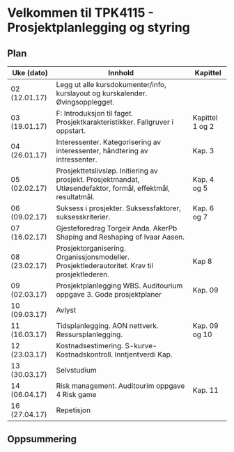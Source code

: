 # Velkommen til TPK4115 - Prosjektplanlegging og styring

## Plan

| Uke (dato) | Innhold | Kapittel |
| ---------- | ------- | -------- |
| 02 (12.01.17) | Legg ut alle kursdokumenter/info, kurslayout og kurskalender. Øvingsopplegget. |
| 03 (19.01.17) | F: Introduksjon til faget. Prosjektkarakteristikker. Fallgruver i oppstart. | Kapittel 1 og 2
| 04 (26.01.17) | Interessenter. Kategorisering av interessenter, håndtering av intressenter. | Kap. 3 
| 05 (02.02.17) | Prosjekttetslivsløp. Initiering av prosjekt. Prosjektmandat, Utløsendefaktor, formål, effektmål, resultatmål. | Kap. 4 og 5
| 06 (09.02.17) | Suksess i prosjekter. Suksessfaktorer, suksesskriterier. | Kap. 6 og 7
| 07 (16.02.17) | Gjesteforedrag Torgeir Anda. AkerPb Shaping and Reshaping of Ivaar Aasen.
| 08 (23.02.17) | Prosjektorganisering. Organissjonsmodeller. Prosjektlederautoritet. Krav til prosjektlederen. | Kap 8
| 09 (02.03.17) | Prosjektplanlegging WBS. Auditourium oppgave 3. Gode prosjektplaner | Kap. 09
| 10 (09.03.17) | Avlyst
| 11 (16.03.17) | Tidsplanlegging. AON nettverk. Ressursplanlegging. | Kap. 09 og 10
| 12 (23.03.17) | Kostnadsestimering. S-kurve- Kostnadskontroll. Inntjentverdi Kap.
| 13 (30.03.17) | Selvstudium
| 14 (06.04.17) | Risk management. Auditourim oppgave 4 Risk game | Kap. 11
| 16 (27.04.17) | Repetisjon

## Oppsummering

